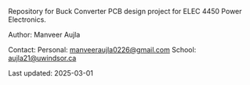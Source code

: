 Repository for Buck Converter PCB design project for ELEC 4450 Power Electronics.

Author: Manveer Aujla

Contact:
Personal: manveeraujla0226@gmail.com
School: aujla21@uwindsor.ca

Last updated: 2025-03-01
